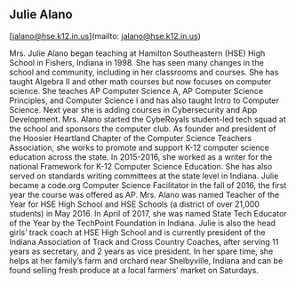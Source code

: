 ## Julie Alano

[jalano@hse.k12.in.us](mailto: jalano@hse.k12.in.us)

Mrs. Julie Alano began teaching at Hamilton Southeastern (HSE) High School in Fishers, Indiana in 1998.  She has seen many changes in the school and community, including in her classrooms and courses.  She has taught Algebra II and other math courses but now focuses on computer science.  She teaches AP Computer Science A, AP Computer Science Principles, and Computer Science I and has also taught Intro to Computer Science.  Next year she is adding courses in Cybersecurity and App Development.  Mrs. Alano started the CybeRoyals student-led tech squad at the school and sponsors the computer club.  As founder and president of the Hoosier Heartland Chapter of the Computer Science Teachers Association, she works to promote and support K-12 computer science education across the state.   In 2015-2016, she worked as a writer for the national Framework for K-12 Computer Science Education.  She has also served on standards writing committees at the state level in Indiana.  Julie became a code.org Computer Science Facilitator in the fall of 2016, the first year the course was offered as AP. Mrs. Alano was named Teacher of the Year for HSE High School and HSE Schools (a district of over 21,000 students) in May 2016.  In April of 2017, she was named State Tech Educator of the Year by the TechPoint Foundation in Indiana.   Julie is also the head girls’ track coach at HSE High School and is currently president of the Indiana Association of Track and Cross Country Coaches, after serving 11 years as secretary, and 2 years as vice president.  In her spare time, she helps at her family’s farm and orchard near Shelbyville, Indiana and can be found selling fresh produce at a local farmers’ market on Saturdays.
